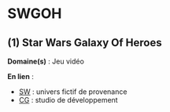 # SWGOH

## (1) Star Wars Galaxy Of Heroes

**Domaine(s)** : Jeu vidéo

**En lien** :

+ [SW](../S/sw.md) : univers fictif de provenance
+ [CG](../C/cg.md) : studio de développement

